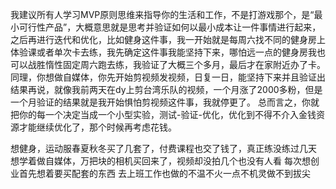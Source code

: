 我建议所有人学习MVP原则思维来指导你的生活和工作，不是打游戏那个，是“最小可行性产品”，大概意思就是思考并验证如何以最小成本让一件事情进行起来，之后再进行迭代和优化，比如健身这件事，我一开始就是每周六找不同的健身房上体验课或者单次卡去练，我先确定这件事我能坚持下来，哪怕远一点的健身房我也可以战胜惰性固定周六跑去练，我验证了大概三个多月，最后才在家附近办了卡。同理，你想做自媒体，你先开始剪视频发视频，日复一日，能坚持下来并且验证出结果再说，就像我前两天在dy上剪台湾乐队的视频，一个月涨了2000多粉，但是一个月验证的结果就是我开始惧怕剪视频这件事，我就停更了。
总而言之，你就把你的每一个决定当成一个小型实验，测试-验证-优化，优化到不得不介入金钱资源才能继续优化了，那个时候再考虑花钱。

想健身，运动服春夏秋冬买了几套了，付费课程也交了钱了，真正练没练过几天
想学着做自媒体，万把块的相机买回来了，视频却没拍几个也没有人看
每次想创业首先想着要买配套的东西
去上班工作也做的不温不火一点不机灵做不到拔尖